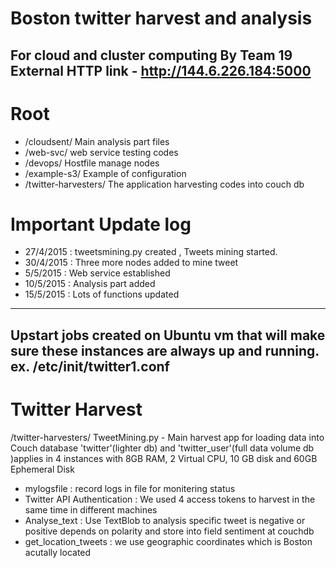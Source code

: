 # Boston twitter harvest and analysis
For cloud and cluster computing By Team 19
External HTTP link -  http://144.6.226.184:5000
-----------------------------------------------------------------------------------------------------------------
# Root
- /cloudsent/           Main analysis part files
- /web-svc/             web service testing codes
- /devops/              Hostfile manage nodes
- /example-s3/          Example of configuration
- /twitter-harvesters/  The application harvesting codes into couch db


# Important Update log
- 27/4/2015 : tweetsmining.py created , Tweets mining started.
- 30/4/2015 : Three more nodes added to mine tweet
- 5/5/2015  : Web service established
- 10/5/2015 : Analysis part added
- 15/5/2015 : Lots of functions updated

------------------------------------------------------------------------------------------------------------------
Upstart jobs created on Ubuntu vm that will make sure these instances are always up and running.
ex. /etc/init/twitter1.conf
------------------------------------------------------------------------------------------------------------------
# Twitter Harvest
/twitter-harvesters/
TweetMining.py - Main harvest app for loading data into Couch database 'twitter'(lighter db) and 'twitter_user'(full data volume db )applies in 4 instances with 8GB RAM, 2 Virtual CPU, 10 GB                   disk and 60GB Ephemeral Disk
- mylogsfile : record logs in file for monitering status
- Twitter API Authentication : We used 4 access tokens to harvest in the same time in different machines
- Analyse_text : Use TextBlob to analysis specific tweet is negative or positive depends on polarity and store into field sentiment at couchdb
- get_location_tweets : we use geographic coordinates which is Boston acutally located



